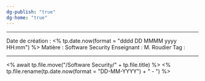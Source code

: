 ```yaml
---
dg-publish: "true"
dg-home: "true"
---
```

---

 Date de création : <% tp.date.now(format = "dddd DD MMMM yyyy HH:mm") %>
 Matière : Software Security
 Enseignant : M. Roudier
 Tag :

---

 <% await tp.file.move("/Software Security/" + tp.file.title) %>
 <% tp.file.rename(tp.date.now(format = "DD-MM-YYYY") + " - ") %>
